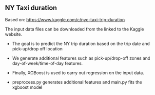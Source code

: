 ## NY Taxi duration

Based on: https://www.kaggle.com/c/nyc-taxi-trip-duration

The input data files can be downloaded from the linked to the Kaggle website. 

- The goal is to predict the NY trip duration based on the trip date and pick-up/drop off location

- We generate additional features such as pick-up/drop-off zones and day-of-week/time-of-day features.

- Finally, XGBoost is used to carry out regression on the input data.

- preprocess.py generates additional features and main.py fits the xgboost model
